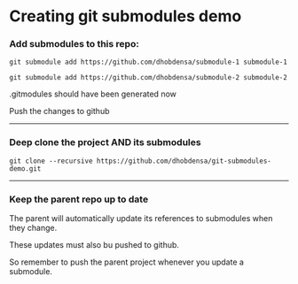 # Creating git submodules demo

### Add submodules to this repo:

```git submodule add https://github.com/dhobdensa/submodule-1 submodule-1```

```git submodule add https://github.com/dhobdensa/submodule-2 submodule-2```

.gitmodules should have been generated now

Push the changes to github

---

### Deep clone the project AND its submodules

```git clone --recursive https://github.com/dhobdensa/git-submodules-demo.git```

---

### Keep the parent repo up to date

The parent will automatically update its references to submodules when they change.

These updates must also bu pushed to github.

So remember to push the parent project whenever you update a submodule.
